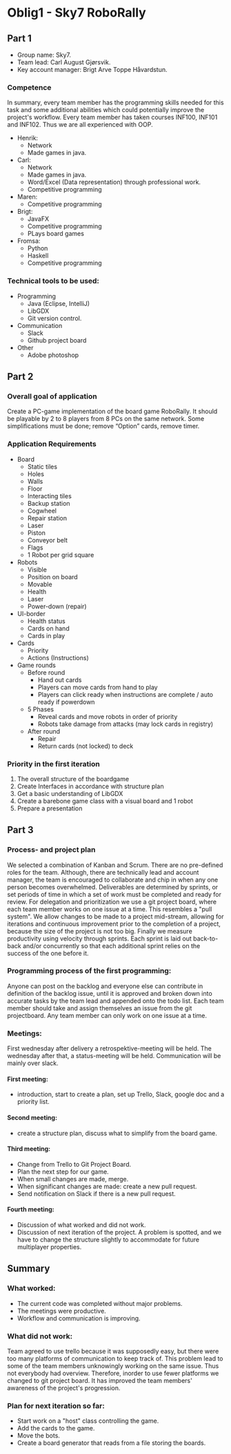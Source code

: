 # Oblig1 - Sky7 RoboRally

## Part 1

- Group name: Sky7.
- Team lead: Carl August Gjørsvik.
- Key account manager: Brigt Arve Toppe Håvardstun.

### Competence
  
In summary, every team member has the programming skills needed for this task and some additional abilities which could potentially improve the project's workflow. Every team member has taken courses INF100, INF101 and INF102. Thus we are all experienced with OOP.

- Henrik:
  - Network
  - Made games in java.
- Carl:
  - Network
  - Made games in java.
  - Word/Excel (Data representation) through professional work.
  - Competitive programming
- Maren:
  - Competitive programming
- Brigt:
  - JavaFX
  - Competitive programming
  - PLays board games 
- Fromsa:
  - Python 
  - Haskell 
  - Competitive programming

### Technical tools to be used:
- Programming
  - Java (Eclipse, IntelliJ)
  - LibGDX
  - Git version control.
- Communication
  - Slack
  - Github project board
- Other
  - Adobe photoshop

## Part 2

### Overall goal of application
Create a PC-game implementation of the board game RoboRally. 
It should be playable by 2 to 8 players from 8 PCs on the same network. 
Some simplifications must be done; remove “Option” cards, remove timer.

### Application Requirements
- Board
  - Static tiles
  - Holes
  - Walls
  - Floor
  - Interacting tiles
  - Backup station
  - Cogwheel
  - Repair station
  - Laser
  - Piston
  - Conveyor belt
  - Flags
  - 1 Robot per grid square
- Robots
  - Visible
  - Position on board
  - Movable
  - Health
  - Laser
  - Power-down (repair)
- UI-border
  - Health status
  - Cards on hand
  - Cards in play
- Cards
  - Priority
  - Actions (Instructions)
- Game rounds
  - Before round
    - Hand out cards
    - Players can move cards from hand to play
    - Players can click ready when instructions are complete / auto ready if powerdown
  - 5 Phases
    - Reveal cards and move robots in order of priority
	- Robots take damage from attacks (may lock cards in registry)
  - After round
    - Repair
	- Return cards (not locked) to deck

### Priority in the first iteration
1. The overall structure of the boardgame
2. Create Interfaces in accordance with structure plan
3. Get a basic understanding of LibGDX
4. Create a barebone game class with a visual board and 1 robot
5. Prepare a presentation

## Part 3

### Process- and project plan
We selected a combination of Kanban and Scrum. There are no pre-defined roles for the team. Although, there are technically lead and account manager, the team is encouraged to collaborate and chip in when any one person becomes overwhelmed. Deliverables are determined by sprints, or set periods of time in which a set of work must be completed and ready for review. For delegation and prioritization we use a git project board, where each team member works on one issue at a time. This resembles a "pull system". We allow changes to be made to a project mid-stream, allowing for iterations and continuous improvement prior to the completion of a project, because the size of the project is not too big. Finally we measure productivity using velocity through sprints. Each sprint is laid out back-to-back and/or concurrently so that each additional sprint relies on the success of the one before it. 


### Programming process of the first programming:
Anyone can post on the backlog and everyone else can contribute in definition of the backlog issue, until it is approved and broken down into accurate tasks by the team lead and appended onto the todo list. Each team member should take and assign themselves an issue from the git projectboard. Any team member can only work on one issue at a time.

### Meetings:
  First wednesday after delivery a retrospektive-meeting will be held.
  The wednesday after that, a status-meeting will be held.
  Communication will be mainly over slack.

#### First meeting: 
  - introduction, start to create a plan, set up Trello, Slack, google doc and a priority list.
#### Second meeting: 
  - create a structure plan, discuss what to simplify from the board game.
#### Third meeting:  
  - Change from Trello to Git Project Board.
  - Plan the next step for our game.
  - When small changes are made, merge.
  - When significant changes are made: create a new pull request. 
  - Send notification on Slack if there is a new pull request.
#### Fourth meeting:
  - Discussion of what worked and did not work.
  - Discussion of next iteration of the project. A problem is spotted, and we have to change the structure slightly to accommodate for future multiplayer properties.

## Summary

### What worked:
  - The current code was completed without major problems.
  - The meetings were productive.
  - Workflow and communication is improving.
  
### What did not work:
Team agreed to use trello because it was supposedly easy, but there were too many platforms of communication to keep track of. This problem lead to some of the team members unknowingly working on the same issue. Thus not everybody had overview. Therefore, inorder to use fewer platforms we changed to git project board. It has improved the team members' awareness of the project's progression. 

### Plan for next iteration so far:
  - Start work on a "host" class controlling the game.
  - Add the cards to the game.
  - Move the bots.
  - Create a board generator that reads from a file storing the boards.

